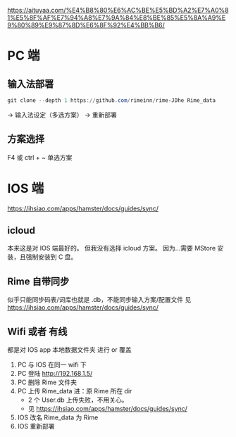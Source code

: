 

https://aituyaa.com/%E4%B8%80%E6%AC%BE%E5%BD%A2%E7%A0%81%E5%8F%AF%E7%94%A8%E7%9A%84%E8%BE%85%E5%8A%A9%E9%80%89%E9%87%8D%E6%8F%92%E4%BB%B6/

# PC 端

## 输入法部署
```powershell
git clone --depth 1 https://github.com/rimeinn/rime-JDhe Rime_data
```
→ 输入法设定（多选方案） → 重新部署

## 方案选择
F4 或 ctrl + ~ 单选方案


# IOS 端

https://ihsiao.com/apps/hamster/docs/guides/sync/
## 
## icloud
   本来这是对 IOS 端最好的。
   但我没有选择 icloud 方案。
   因为...需要 MStore 安装，且强制安装到 C 盘。

## Rime 自带同步
   似乎只能同步码表/词库也就是 .db，不能同步输入方案/配置文件
   见 https://ihsiao.com/apps/hamster/docs/guides/sync/

## Wifi 或者 有线
   都是对 IOS app 本地数据文件夹 进行 or 覆盖 
   
1. PC 与 IOS 在同一 wifi 下
2. PC 登陆 http://192.168.1.5/
3. PC 删除 Rime 文件夹
4. PC 上传 Rime_data 进：原 Rime 所在 dir
   - 2 个 User.db 上传失败，不用关心。
   - 见 https://ihsiao.com/apps/hamster/docs/guides/sync/
6. IOS 改名 Rime_data 为 Rime
7. IOS 重新部署